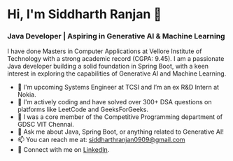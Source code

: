 # Hi, I'm Siddharth Ranjan 👋
### Java Developer | Aspiring in Generative AI & Machine Learning

I have done Masters in Computer Applications at Vellore Institute of Technology with a strong academic record (CGPA: 9.45). I am a passionate Java developer building a solid foundation in Spring Boot, with a keen interest in exploring the capabilities of Generative AI and Machine Learning.

- 🔭 I'm upcoming Systems Engineer at TCSI and I’m an ex R&D Intern at Nokia.
- 🌱 I'm actively coding and have solved over 300+ DSA questions on platforms like LeetCode and GeeksForGeeks.
- 👯 I was a core member of the Competitive Programming department of GDSC VIT Chennai.
- 💬 Ask me about Java, Spring Boot, or anything related to Generative AI!
- 📫 You can reach me at: siddharthranjan0909@gmail.com
- 🔗 Connect with me on [LinkedIn](https://www.linkedin.com/in/siddharth-ranjan09/).
